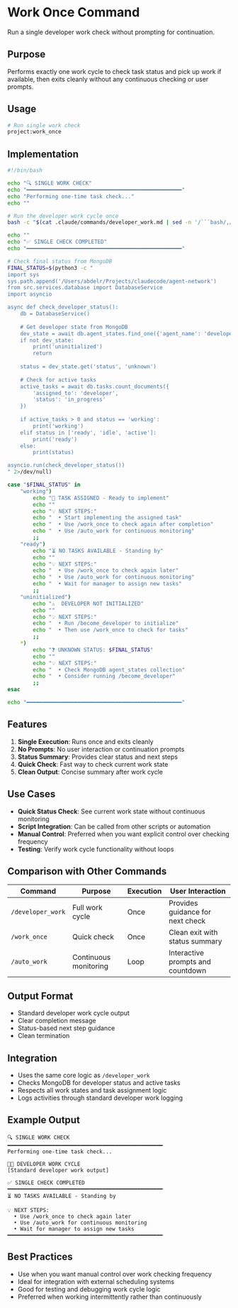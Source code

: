 # Work Once Command

Run a single developer work check without prompting for continuation.

## Purpose
Performs exactly one work cycle to check task status and pick up work if available, then exits cleanly without any continuous checking or user prompts.

## Usage
```bash
# Run single work check
project:work_once
```

## Implementation

```bash
#!/bin/bash

echo "🔍 SINGLE WORK CHECK"
echo "━━━━━━━━━━━━━━━━━━━━━━━━━━━━━━━━━━━━━━━━━━━━━━━━━"
echo "Performing one-time task check..."
echo ""

# Run the developer work cycle once
bash -c "$(cat .claude/commands/developer_work.md | sed -n '/```bash/,/```/p' | sed '1d;$d')"

echo ""
echo "✅ SINGLE CHECK COMPLETED"
echo "━━━━━━━━━━━━━━━━━━━━━━━━━━━━━━━━━━━━━━━━━━━━━━━━━"

# Check final status from MongoDB
FINAL_STATUS=$(python3 -c "
import sys
sys.path.append('/Users/abdelr/Projects/claudecode/agent-network')
from src.services.database import DatabaseService
import asyncio

async def check_developer_status():
    db = DatabaseService()
    
    # Get developer state from MongoDB
    dev_state = await db.agent_states.find_one({'agent_name': 'developer'})
    if not dev_state:
        print('uninitialized')
        return
        
    status = dev_state.get('status', 'unknown')
    
    # Check for active tasks
    active_tasks = await db.tasks.count_documents({
        'assigned_to': 'developer',
        'status': 'in_progress'
    })
    
    if active_tasks > 0 and status == 'working':
        print('working')
    elif status in ['ready', 'idle', 'active']:
        print('ready')
    else:
        print(status)

asyncio.run(check_developer_status())
" 2>/dev/null)

case "$FINAL_STATUS" in
    "working")
        echo "🚀 TASK ASSIGNED - Ready to implement"
        echo ""
        echo "💡 NEXT STEPS:"
        echo "  • Start implementing the assigned task"
        echo "  • Use /work_once to check again after completion"
        echo "  • Use /auto_work for continuous monitoring"
        ;;
    "ready")
        echo "⏳ NO TASKS AVAILABLE - Standing by"
        echo ""
        echo "💡 NEXT STEPS:"
        echo "  • Use /work_once to check again later"
        echo "  • Use /auto_work for continuous monitoring"
        echo "  • Wait for manager to assign new tasks"
        ;;
    "uninitialized")
        echo "⚠️  DEVELOPER NOT INITIALIZED"
        echo ""
        echo "💡 NEXT STEPS:"
        echo "  • Run /become_developer to initialize"
        echo "  • Then use /work_once to check for tasks"
        ;;
    *)
        echo "❓ UNKNOWN STATUS: $FINAL_STATUS"
        echo ""
        echo "💡 NEXT STEPS:"
        echo "  • Check MongoDB agent_states collection"
        echo "  • Consider running /become_developer"
        ;;
esac

echo "━━━━━━━━━━━━━━━━━━━━━━━━━━━━━━━━━━━━━━━━━━━━━━━━━"
```

## Features
1. **Single Execution**: Runs once and exits cleanly
2. **No Prompts**: No user interaction or continuation prompts
3. **Status Summary**: Provides clear status and next steps
4. **Quick Check**: Fast way to check current work state
5. **Clean Output**: Concise summary after work cycle

## Use Cases
- **Quick Status Check**: See current work state without continuous monitoring
- **Script Integration**: Can be called from other scripts or automation
- **Manual Control**: Preferred when you want explicit control over checking frequency
- **Testing**: Verify work cycle functionality without loops

## Comparison with Other Commands

| Command | Purpose | Execution | User Interaction |
|---------|---------|-----------|------------------|
| `/developer_work` | Full work cycle | Once | Provides guidance for next check |
| `/work_once` | Quick check | Once | Clean exit with status summary |
| `/auto_work` | Continuous monitoring | Loop | Interactive prompts and countdown |

## Output Format
- Standard developer work cycle output
- Clear completion message
- Status-based next step guidance
- Clean termination

## Integration
- Uses the same core logic as `/developer_work`
- Checks MongoDB for developer status and active tasks
- Respects all work states and task assignment logic
- Logs activities through standard developer work logging

## Example Output
```
🔍 SINGLE WORK CHECK
━━━━━━━━━━━━━━━━━━━━━━━━━━━━━━━━━━━━━━━━━━━━━━━━━
Performing one-time task check...

👨‍💻 DEVELOPER WORK CYCLE
[Standard developer work output]

✅ SINGLE CHECK COMPLETED
━━━━━━━━━━━━━━━━━━━━━━━━━━━━━━━━━━━━━━━━━━━━━━━━━
⏳ NO TASKS AVAILABLE - Standing by

💡 NEXT STEPS:
  • Use /work_once to check again later
  • Use /auto_work for continuous monitoring
  • Wait for manager to assign new tasks
━━━━━━━━━━━━━━━━━━━━━━━━━━━━━━━━━━━━━━━━━━━━━━━━━
```

## Best Practices
- Use when you want manual control over work checking frequency
- Ideal for integration with external scheduling systems
- Good for testing and debugging work cycle logic
- Preferred when working intermittently rather than continuously